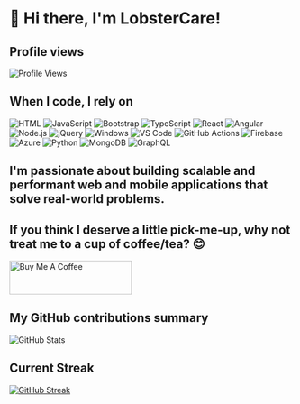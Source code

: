 # 👋 Hi there, I'm LobsterCare!

## Profile views
![Profile Views](https://komarev.com/ghpvc/?username=lobstercare&color=brightgreen)

## When I code, I rely on
![HTML](https://img.shields.io/badge/-HTML-E34F26?style=flat&logo=html5&logoColor=white)
![JavaScript](https://img.shields.io/badge/-JavaScript-F7DF1E?style=flat&logo=javascript&logoColor=black)
![Bootstrap](https://img.shields.io/badge/-Bootstrap-7952B3?style=flat&logo=bootstrap&logoColor=white)
![TypeScript](https://img.shields.io/badge/-TypeScript-3178C6?style=flat&logo=typescript&logoColor=white)
![React](https://img.shields.io/badge/-React-61DAFB?style=flat&logo=react&logoColor=black)
![Angular](https://img.shields.io/badge/-Angular-DD0031?style=flat&logo=angular&logoColor=white)
![Node.js](https://img.shields.io/badge/-Node.js-339933?style=flat&logo=node.js&logoColor=white)
![jQuery](https://img.shields.io/badge/-jQuery-0769AD?style=flat&logo=jquery&logoColor=white)
![Windows](https://img.shields.io/badge/-Windows-0078D6?style=flat&logo=windows&logoColor=white)
![VS Code](https://img.shields.io/badge/-VS%20Code-007ACC?style=flat&logo=visual-studio-code&logoColor=white)
![GitHub Actions](https://img.shields.io/badge/-GitHub%20Actions-2088FF?style=flat&logo=github-actions&logoColor=white)
![Firebase](https://img.shields.io/badge/-Firebase-FFCA28?style=flat&logo=firebase&logoColor=black)
![Azure](https://img.shields.io/badge/-Azure-0089D6?style=flat&logo=microsoft-azure&logoColor=white)
![Python](https://img.shields.io/badge/-Python-3776AB?style=flat&logo=python&logoColor=white)
![MongoDB](https://img.shields.io/badge/-MongoDB-47A248?style=flat&logo=mongodb&logoColor=white)
![GraphQL](https://img.shields.io/badge/-GraphQL-E10098?style=flat&logo=graphql&logoColor=white)

## I'm passionate about building scalable and performant web and mobile applications that solve real-world problems.


## If you think I deserve a little pick-me-up, why not treat me to a cup of coffee/tea? 😊
<a href="https://www.buymeacoffee.com/lobstercare" target="_blank"><img src="https://cdn.buymeacoffee.com/buttons/v2/default-yellow.png" alt="Buy Me A Coffee" style="height: 60px !important;width: 217px !important;" ></a>

## My GitHub contributions summary
<img src="https://github-readme-stats.vercel.app/api?username=lobstercare&show_icons=true&theme=radical" alt="GitHub Stats" />

## Current Streak
[![GitHub Streak](https://github-readme-streak-stats.herokuapp.com/?user=lobstercare&theme=dark)](https://git.io/streak-stats)

